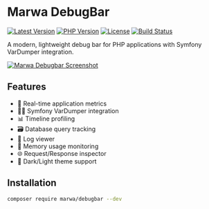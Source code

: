 # Marwa DebugBar

[![Latest Version](https://img.shields.io/packagist/v/marwa/debugbar.svg)](https://packagist.org/packages/marwa/debugbar)
[![PHP Version](https://img.shields.io/packagist/php-v/marwa/debugbar)](https://php.net)
[![License](https://img.shields.io/packagist/l/marwa/debugbar)](LICENSE)
[![Build Status](https://github.com/marwa/debugbar/actions/workflows/tests.yml/badge.svg)](https://github.com/marwa/debugbar/actions)

A modern, lightweight debug bar for PHP applications with Symfony VarDumper integration.

[![Marwa Debugbar Screenshot](https://i.postimg.cc/rpdf9XYR/Screenshot-2025-08-16-at-7-42-26-PM.jpg)](https://postimg.cc/McS0W4wz)

## Features

- 🚀 Real-time application metrics
- 🕵️‍♂️ Symfony VarDumper integration
- 📊 Timeline profiling
- 🗃 Database query tracking
- 📝 Log viewer
- 💾 Memory usage monitoring
- 🌐 Request/Response inspector
- 🎨 Dark/Light theme support

## Installation

```bash
composer require marwa/debugbar --dev
